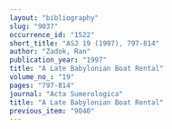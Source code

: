 ```yaml
---
layout: "bibliography"
slug: "9037"
occurrence_id: "1522"
short_title: "ASJ 19 (1997), 797-814"
author: "Zadok, Ran"
publication_year: "1997"
title: "A Late Babylonian Boat Rental"
volume_no_: "19"
pages: "797-814"
journal: "Acta Sumerologica"
title: "A Late Babylonian Boat Rental"
previous_item: "9040"
---
```

